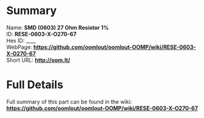 
Summary
=================
  
Name: __SMD (0603) 27 Ohm Resistor 1%__    
ID: __RESE-0603-X-O270-67__   
Hex ID: ____   
WebPage: __https://github.com/oomlout/oomlout-OOMP/wiki/RESE-0603-X-O270-67__   
Short URL: __http://oom.lt/__   

Full Details
==========================
Full summary of this part can be found in the wiki:   
__https://github.com/oomlout/oomlout-OOMP/wiki/RESE-0603-X-O270-67__    

